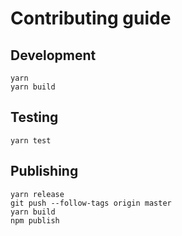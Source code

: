 # Contributing guide

## Development

```shell
yarn
yarn build
```

## Testing

```shell
yarn test
```

## Publishing

```shell
yarn release
git push --follow-tags origin master
yarn build
npm publish
```
